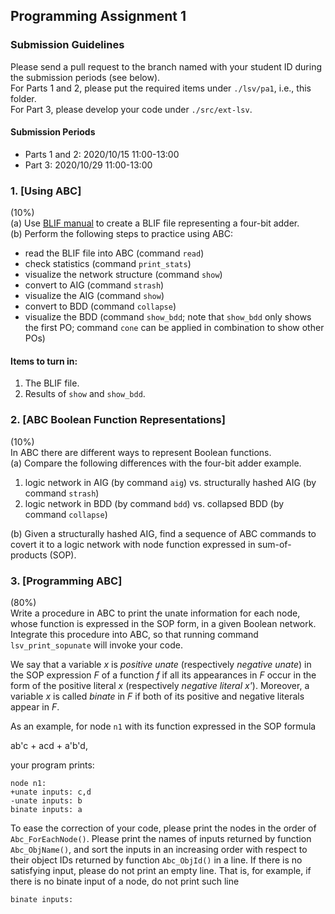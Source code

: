 ## Programming Assignment 1

### Submission Guidelines
Please send a pull request to the branch named with your student ID during the submission periods (see below).  
For Parts 1 and 2, please put the required items under `./lsv/pa1`, i.e., this folder.  
For Part 3, please develop your code under `./src/ext-lsv`.

#### Submission Periods
- Parts 1 and 2: 2020/10/15 11:00-13:00  
- Part 3: 2020/10/29 11:00-13:00  

### 1. [Using ABC]
(10%)  
(a) Use [BLIF manual](http://www.eecs.berkeley.edu/~alanmi/publications/other/blif.pdf) to create a BLIF file representing a four-bit adder.  
(b) Perform the following steps to practice using ABC:
 - read the BLIF file into ABC (command `read`)
 - check statistics (command `print_stats`)
 - visualize the network structure (command `show`)
 - convert to AIG (command `strash`)
 - visualize the AIG (command `show`)
 - convert to BDD (command `collapse`)
 - visualize the BDD (command `show_bdd`; note that `show_bdd` only shows the first PO; command `cone` can be applied in combination to show other POs)

#### Items to turn in:
 1. The BLIF file.
 2. Results of `show` and `show_bdd`.

### 2. [ABC Boolean Function Representations]
(10%)  
In ABC there are different ways to represent Boolean functions.  
(a) Compare the following differences with the four-bit adder example.  
1. logic network in AIG (by command `aig`) vs.
structurally hashed AIG (by command `strash`)
2. logic network in BDD (by command `bdd`) vs.
collapsed BDD (by command `collapse`)

(b) Given a structurally hashed AIG, find a sequence of ABC commands to covert it to a logic network with node function expressed in sum-of-products (SOP).

### 3. [Programming ABC]
(80%)  
Write a procedure in ABC to print the unate information for each node,
whose function is expressed in the SOP form, in a given Boolean network.
Integrate this procedure into ABC, so that running command `lsv_print_sopunate` will invoke your code.

We say that a variable *x* is *positive unate* (respectively *negative unate*) in the SOP expression *F* of a function *f* if all its appearances in *F* occur in the form of the positive literal *x* (respectively *negative literal x'*).
Moreover, a variable *x* is called *binate* in *F* if both of its positive and negative literals appear in *F*.

As an example, for node `n1` with its function expressed in the SOP formula

ab'c + acd + a'b'd,

your program prints:
```
node n1:
+unate inputs: c,d
-unate inputs: b
binate inputs: a
```

To ease the correction of your code,
please print the nodes in the order of `Abc_ForEachNode()`.
Please print the names of inputs returned by function `Abc_ObjName()`, and sort the inputs in an increasing order with respect to their object IDs returned by function `Abc_ObjId()` in a line.
If there is no satisfying input,
please do not print an empty line.
That is, for example, if there is no binate input of a node, do not print such line
```
binate inputs:
```
